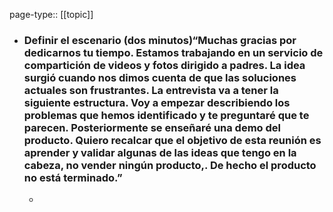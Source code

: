 page-type:: [[topic]]
- ### Definir el escenario (dos minutos)“Muchas gracias por dedicarnos tu tiempo. Estamos trabajando en un servicio de compartición de videos y fotos dirigido a padres. La idea surgió cuando nos dimos cuenta de que las soluciones actuales son frustrantes. La entrevista va a tener la siguiente estructura. Voy a empezar describiendo los problemas que hemos identificado y te preguntaré que te parecen. Posteriormente se enseñaré una demo del producto. Quiero recalcar que el objetivo de esta reunión es aprender y validar algunas de las ideas que tengo en la cabeza, no vender ningún producto,. De hecho el producto no está terminado.”
  - 



